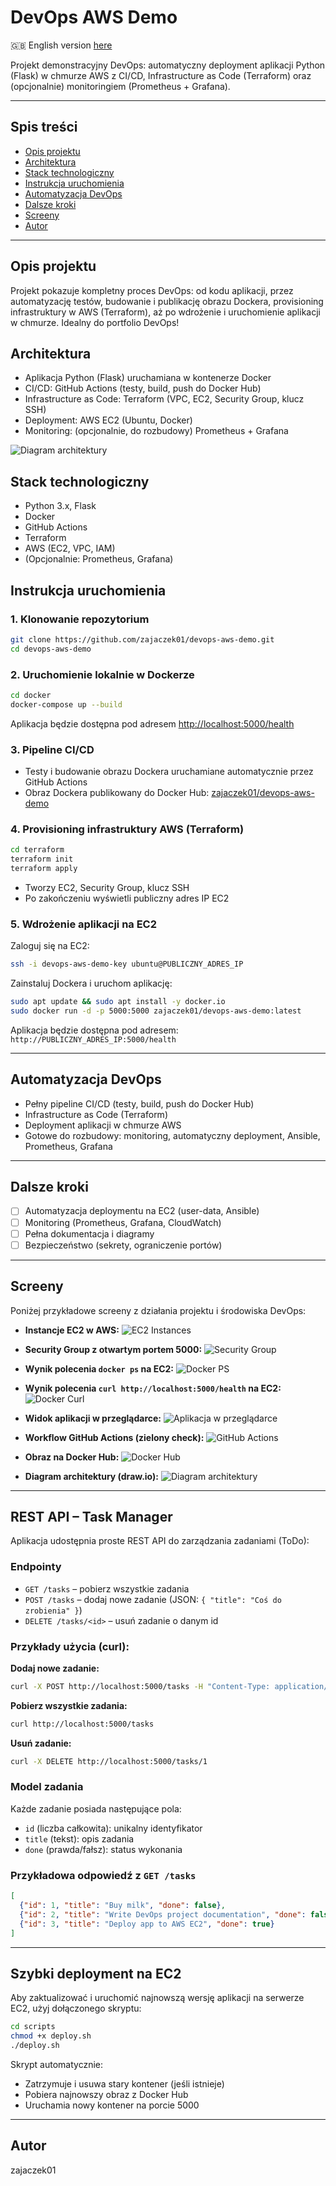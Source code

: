 # DevOps AWS Demo

🇬🇧 English version [here](README.md)

Projekt demonstracyjny DevOps: automatyczny deployment aplikacji Python (Flask) w chmurze AWS z CI/CD, Infrastructure as Code (Terraform) oraz (opcjonalnie) monitoringiem (Prometheus + Grafana).

---

## Spis treści
- [Opis projektu](#opis-projektu)
- [Architektura](#architektura)
- [Stack technologiczny](#stack-technologiczny)
- [Instrukcja uruchomienia](#instrukcja-uruchomienia)
- [Automatyzacja DevOps](#automatyzacja-devops)
- [Dalsze kroki](#dalsze-kroki)
- [Screeny](#screeny)
- [Autor](#autor)

---

## Opis projektu
Projekt pokazuje kompletny proces DevOps: od kodu aplikacji, przez automatyzację testów, budowanie i publikację obrazu Dockera, provisioning infrastruktury w AWS (Terraform), aż po wdrożenie i uruchomienie aplikacji w chmurze. Idealny do portfolio DevOps!

## Architektura
- Aplikacja Python (Flask) uruchamiana w kontenerze Docker
- CI/CD: GitHub Actions (testy, build, push do Docker Hub)
- Infrastructure as Code: Terraform (VPC, EC2, Security Group, klucz SSH)
- Deployment: AWS EC2 (Ubuntu, Docker)
- Monitoring: (opcjonalnie, do rozbudowy) Prometheus + Grafana

![Diagram architektury](diagrams/architecture.png)

## Stack technologiczny
- Python 3.x, Flask
- Docker
- GitHub Actions
- Terraform
- AWS (EC2, VPC, IAM)
- (Opcjonalnie: Prometheus, Grafana)

## Instrukcja uruchomienia

### 1. Klonowanie repozytorium
```sh
git clone https://github.com/zajaczek01/devops-aws-demo.git
cd devops-aws-demo
```

### 2. Uruchomienie lokalnie w Dockerze
```sh
cd docker
docker-compose up --build
```
Aplikacja będzie dostępna pod adresem [http://localhost:5000/health](http://localhost:5000/health)

### 3. Pipeline CI/CD
- Testy i budowanie obrazu Dockera uruchamiane automatycznie przez GitHub Actions
- Obraz Dockera publikowany do Docker Hub: [zajaczek01/devops-aws-demo](https://hub.docker.com/r/zajaczek01/devops-aws-demo)

### 4. Provisioning infrastruktury AWS (Terraform)
```sh
cd terraform
terraform init
terraform apply
```
- Tworzy EC2, Security Group, klucz SSH
- Po zakończeniu wyświetli publiczny adres IP EC2

### 5. Wdrożenie aplikacji na EC2
Zaloguj się na EC2:
```sh
ssh -i devops-aws-demo-key ubuntu@PUBLICZNY_ADRES_IP
```
Zainstaluj Dockera i uruchom aplikację:
```sh
sudo apt update && sudo apt install -y docker.io
sudo docker run -d -p 5000:5000 zajaczek01/devops-aws-demo:latest
```
Aplikacja będzie dostępna pod adresem: `http://PUBLICZNY_ADRES_IP:5000/health`

---

## Automatyzacja DevOps
- Pełny pipeline CI/CD (testy, build, push do Docker Hub)
- Infrastructure as Code (Terraform)
- Deployment aplikacji w chmurze AWS
- Gotowe do rozbudowy: monitoring, automatyczny deployment, Ansible, Prometheus, Grafana

---

## Dalsze kroki
- [ ] Automatyzacja deploymentu na EC2 (user-data, Ansible)
- [ ] Monitoring (Prometheus, Grafana, CloudWatch)
- [ ] Pełna dokumentacja i diagramy
- [ ] Bezpieczeństwo (sekrety, ograniczenie portów)

---

## Screeny

Poniżej przykładowe screeny z działania projektu i środowiska DevOps:

- **Instancje EC2 w AWS:**
  ![EC2 Instances](diagrams/aws_instances.png)

- **Security Group z otwartym portem 5000:**
  ![Security Group](diagrams/aws_security_groups.png)

- **Wynik polecenia `docker ps` na EC2:**
  ![Docker PS](diagrams/docker_ps.png)

- **Wynik polecenia `curl http://localhost:5000/health` na EC2:**
  ![Docker Curl](diagrams/docker_curl.png)

- **Widok aplikacji w przeglądarce:**
  ![Aplikacja w przeglądarce](diagrams/status_ok.png)

- **Workflow GitHub Actions (zielony check):**
  ![GitHub Actions](diagrams/github_actions.png)

- **Obraz na Docker Hub:**
  ![Docker Hub](diagrams/docker_image.png)

- **Diagram architektury (draw.io):**
  ![Diagram architektury](diagrams/architecture.png)

---

## REST API – Task Manager

Aplikacja udostępnia proste REST API do zarządzania zadaniami (ToDo):

### Endpointy
- `GET /tasks` – pobierz wszystkie zadania
- `POST /tasks` – dodaj nowe zadanie (JSON: `{ "title": "Coś do zrobienia" }`)
- `DELETE /tasks/<id>` – usuń zadanie o danym id

### Przykłady użycia (curl):

**Dodaj nowe zadanie:**
```sh
curl -X POST http://localhost:5000/tasks -H "Content-Type: application/json" -d '{"title": "Kupić mleko"}'
```

**Pobierz wszystkie zadania:**
```sh
curl http://localhost:5000/tasks
```

**Usuń zadanie:**
```sh
curl -X DELETE http://localhost:5000/tasks/1
```

### Model zadania
Każde zadanie posiada następujące pola:
- `id` (liczba całkowita): unikalny identyfikator
- `title` (tekst): opis zadania
- `done` (prawda/fałsz): status wykonania

### Przykładowa odpowiedź z `GET /tasks`
```json
[
  {"id": 1, "title": "Buy milk", "done": false},
  {"id": 2, "title": "Write DevOps project documentation", "done": false},
  {"id": 3, "title": "Deploy app to AWS EC2", "done": true}
]
```

---

## Szybki deployment na EC2

Aby zaktualizować i uruchomić najnowszą wersję aplikacji na serwerze EC2, użyj dołączonego skryptu:

```sh
cd scripts
chmod +x deploy.sh
./deploy.sh
```

Skrypt automatycznie:
- Zatrzymuje i usuwa stary kontener (jeśli istnieje)
- Pobiera najnowszy obraz z Docker Hub
- Uruchamia nowy kontener na porcie 5000

---

## Autor
zajaczek01 